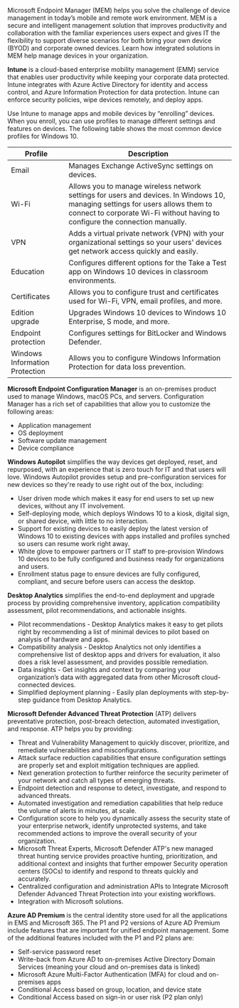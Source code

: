 Microsoft Endpoint Manager (MEM) helps you solve the challenge of device management in today’s mobile and remote work environment. MEM is a secure and intelligent management solution that improves productivity and collaboration with the familiar experiences users expect and gives IT the flexibility to support diverse scenarios for both bring your own device (BYOD) and corporate owned devices. Learn how integrated solutions in MEM help manage devices in your organization.


**Intune** is a cloud-based enterprise mobility management (EMM) service that enables user productivity while keeping your corporate data protected. Intune integrates with Azure Active Directory for identity and access control, and Azure Information Protection for data protection. Intune can enforce security policies, wipe devices remotely, and deploy apps. 

Use Intune to manage apps and mobile devices by “enrolling” devices. When you enroll, you can use profiles to manage different settings and features on devices. The following table shows the most common device profiles for Windows 10.

|Profile|	Description|
|-|-|
|Email|	Manages Exchange ActiveSync settings on devices.|
|Wi-Fi|	Allows you to manage wireless network settings for users and devices. In Windows 10, managing settings for users allows them to connect to corporate Wi-Fi without having to configure the connection manually. |
|VPN|	Adds a virtual private network (VPN) with your organizational settings so your users' devices get network access quickly and easily.|
|Education|Configures different options for the Take a Test app on Windows 10 devices in classroom environments.|
|Certificates|	Allows you to configure trust and certificates used for Wi-Fi, VPN, email profiles, and more.|
|Edition upgrade|	Upgrades Windows 10 devices to Windows 10 Enterprise, S mode, and more.|
|Endpoint protection|	Configures settings for BitLocker and Windows Defender.|
|Windows Information Protection|	Allows you to configure Windows Information Protection for data loss prevention.|

**Microsoft Endpoint Configuration Manager** is an on-premises product used to manage Windows, macOS PCs, and servers. Configuration Manager has a rich set of capabilities that allow you to customize the following areas:

- Application management 
- OS deployment 
- Software update management 
- Device compliance

**Windows Autopilot** simplifies the way devices get deployed, reset, and repurposed, with an experience that is zero touch for IT and that users will love.  Windows Autopilot provides setup and pre-configuration services for new devices so they're ready to use right out of the box, including: 

- User driven mode which makes it easy for end users to set up new devices, without any IT involvement.
- Self-deploying mode, which deploys Windows 10 to a kiosk, digital sign, or shared device, with little to no interaction.
- Support for existing devices to easily deploy the latest version of Windows 10 to existing devices with apps installed and profiles synched so users can resume work right away.
- White glove to empower partners or IT staff to pre-provision Windows 10 devices to be fully configured and business ready for organizations and users.
- Enrollment status page to ensure devices are fully configured, compliant, and secure before users can access the desktop.

**Desktop Analytics** simplifies the end-to-end deployment and upgrade process by providing comprehensive inventory, application compatibility assessment, pilot recommendations, and actionable insights. 

- Pilot recommendations - Desktop Analytics makes it easy to get pilots right by recommending a list of minimal devices to pilot based on analysis of hardware and apps.
- Compatibility analysis - Desktop Analytics not only identifies a comprehensive list of desktop apps and drivers for evaluation, it also does a risk level assessment, and provides possible remediation.
- Data insights - Get insights and context by comparing your organization’s data with aggregated data from other Microsoft cloud-connected devices.
- Simplified deployment planning - Easily plan deployments with step-by-step guidance from Desktop Analytics.


**Microsoft Defender Advanced Threat Protection** (ATP) delivers preventative protection, post-breach detection, automated investigation, and response.  ATP helps you by providing: 

- Threat and Vulnerability Management to quickly discover, prioritize, and remediate vulnerabilities and misconfigurations.
- Attack surface reduction capabilities that ensure configuration settings are properly set and exploit mitigation techniques are applied.
- Next generation protection to further reinforce the security perimeter of your network and catch all types of emerging threats.
- Endpoint detection and response to detect, investigate, and respond to advanced threats.
- Automated investigation and remediation capabilities that help reduce the volume of alerts in minutes, at scale.
- Configuration score to help you dynamically assess the security state of your enterprise network, identify unprotected systems, and take recommended actions to improve the overall security of your organization.
- Microsoft Threat Experts, Microsoft Defender ATP's new managed threat hunting service provides proactive hunting, prioritization, and additional context and insights that further empower Security operation centers (SOCs) to identify and respond to threats quickly and accurately.
- Centralized configuration and administration APIs to Integrate Microsoft Defender Advanced Threat Protection into your existing workflows.
- Integration with Microsoft solutions.

**Azure AD Premium** is the central identity store used for all the applications in EMS and Microsoft 365. The P1 and P2 versions of Azure AD Premium include features that are important for unified endpoint management. Some of the additional features included with the P1 and P2 plans are:

- Self-service password reset
- Write-back from Azure AD to on-premises Active Directory Domain Services (meaning your cloud and on-premises data is linked)
- Microsoft Azure Multi-Factor Authentication (MFA) for cloud and on-premises apps
- Conditional Access based on group, location, and device state
- Conditional Access based on sign-in or user risk (P2 plan only)